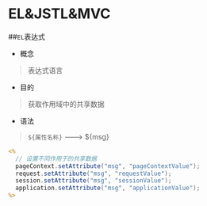 # EL&JSTL&MVC

##`EL`表达式

* 概念
>表达式语言

* 目的
>获取作用域中的共享数据

* 语法
>`${属性名称}` ---> ${msg}

```jsp
<%
  // 设置不同作用于的共享数据
  pageContext.setAttribute("msg", "pageContextValue");
  request.setAttribute("msg", "requestValue");
  session.setAttribute("msg", "sessionValue");
  application.setAttribute("msg", "applicationValue");
%>
```

